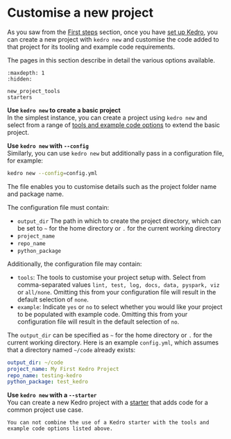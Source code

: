 # Customise a new project
As you saw from the [First steps](../get_started/new_project.md) section, once you have [set up Kedro](../get_started/install.md), you can create a new project with `kedro new` and customise the code added to that project for its tooling and example code requirements.

The pages in this section describe in detail the various options available.

```{toctree}
:maxdepth: 1
:hidden:

new_project_tools
starters
```

**Use `kedro new` to create a basic project** <br />
In the simplest instance, you can create a project using `kedro new` and select from a range of [tools and example code options](./new_project_tools.md) to extend the basic project.

**Use `kedro new` with `--config`** <br />
Similarly, you can use `kedro new` but additionally pass in a configuration file, for example:

```bash
kedro new --config=config.yml
```

The file enables you to customise details such as the project folder name and package name.

The configuration file must contain:

* `output_dir` The path in which to create the project directory, which can be set to `~` for the home directory or `.` for the current working directory
* `project_name`
* `repo_name`
* `python_package`

Additionally, the configuration file may contain:

* `tools`: The tools to customise your project setup with. Select from comma-separated values `lint, test, log, docs, data, pyspark, viz` or `all/none`. Omitting this from your configuration file will result in the default selection of `none`.
* `example`: Indicate `yes` or `no` to select whether you would like your project to be populated with example code. Omitting this from your configuration file will result in the default selection of `no`.

The `output_dir` can be specified as `~` for the home directory or `.` for the current working directory. Here is an example `config.yml`, which assumes that a directory named `~/code` already exists:

```yaml
output_dir: ~/code
project_name: My First Kedro Project
repo_name: testing-kedro
python_package: test_kedro
```
**Use `kedro new` with a `--starter`** <br />
You can create a new Kedro project with a [starter](./starters.md) that adds code for a common project use case.

``` {important}
You can not combine the use of a Kedro starter with the tools and example code options listed above.
```
